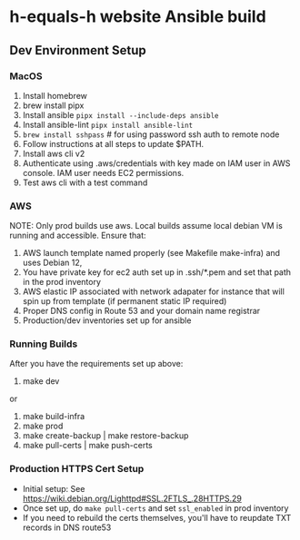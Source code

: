 # h-equals-h website Ansible build

## Dev Environment Setup

### MacOS
1. Install homebrew
2. brew install pipx
3. Install ansible `pipx install --include-deps ansible`
4. Install ansible-lint `pipx install ansible-lint`
5. `brew install sshpass` # for using password ssh auth to remote node
6. Follow instructions at all steps to update $PATH.
7. Install aws cli v2
8. Authenticate using .aws/credentials with key made on IAM user in AWS console. IAM user needs EC2 permissions.
9. Test aws cli with a test command

### AWS 

NOTE: Only prod builds use aws. Local builds assume local debian VM is running and accessible. Ensure that: 

1. AWS launch template named properly (see Makefile make-infra) and uses Debian 12,
1. You have private key for ec2 auth set up in .ssh/*.pem and set that path in the prod inventory
1. AWS elastic IP associated with network adapater for instance that will spin up from template (if permanent static IP required)
1. Proper DNS config in Route 53 and your domain name registrar
1. Production/dev inventories set up for ansible

### Running Builds

 After you have the requirements set up above:

 1. make dev

or

 1. make build-infra
 2. make prod
 3. make create-backup | make restore-backup
 3. make pull-certs | make push-certs

 ### Production HTTPS Cert Setup
 - Initial setup: See https://wiki.debian.org/Lighttpd#SSL.2FTLS_.28HTTPS.29
 - Once set up, do `make pull-certs` and set `ssl_enabled` in prod inventory
 - If you need to rebuild the certs themselves, you'll have to reupdate TXT records in DNS route53